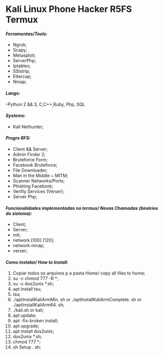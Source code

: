 # **Kali Linux Phone Hacker R5FS Termux**
#### **_Ferramentas/Tools:_**
* Ngrok;
* Scapy;
* Metasploit;
* ServerPhp;
* Iptables;
* SSlstrip;
* Ettercap;
* Nmap;

#### **_Langs:_**
-Python 2 && 3, C,C++,Ruby, Php, SQL

#### **_Systems:_**
* Kali Nethunter;

#### **_Progrs RFS:_**
* Client && Server;
* Admin Finder 2;
* Bruteforce Form;
* Facebook Bruteforce;
* File Downloader;
* Man in the Middle ~ MITM;
* Scanner Networks/Ports;
* Phishing Facebook;
* Verifiy Services (Verser);
* Server Php;

#### **_Funcionalidades implementadas no termux/ Novas Chamadas (binários do sistema):_**
* Client;
* Server;
* mit;
* network [100] [120];
* network-nmap;
* verser;

#### **_Como instalar/ How to Install:_**
1. Copiar todos os arquivos p a pasta Home/ copy all files to home;
1. su -c chmod 777 -R *;
1. su -c dos2unix *.sh;
1. apt install tsu;
1. tsu;
1. ./aptInstallKaliArmMin. sh or ./aptInstallKaliArmComplete. sh or ./aptInstallKaliArm64. sh;
1. ./kali.sh or kali;
1. apt update;
1. apt -fix-broken install;
1. apt upgrade;
1. apt install dos2unix;
1. dos2unix *.sh;
1. chmod 777 *;
1. sh Setup . sh;

